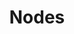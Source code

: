 ---
title: "Nodes"
linkTitle: "Node Library"
weight: 3
menu:
  main:
    weight: 3
collapsible: true
---